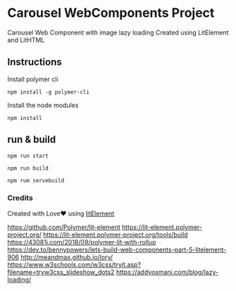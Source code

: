 # Carousel WebComponents Project

Carousel Web Component with image lazy loading
Created using LitElement and LitHTML

## Instructions

Install polymer cli

```
npm install -g polymer-cli
```

Install the node modules

```
npm install
```

## run & build  

```
npm run start
```

```
npm run build
```

```
npm rum servebuild
```

### Credits

Created with Love❤️ using [litElement](https://lit-element.polymer-project.org)

<https://github.com/Polymer/lit-element>
<https://lit-element.polymer-project.org/>
<https://lit-element.polymer-project.org/tools/build>
<https://43081j.com/2018/09/polymer-lit-with-rollup>
<https://dev.to/bennypowers/lets-build-web-components-part-5-litelement-906>
<http://meandmax.github.io/lory/>
<https://www.w3schools.com/w3css/tryit.asp?filename=tryw3css_slideshow_dots2>
<https://addyosmani.com/blog/lazy-loading/>
